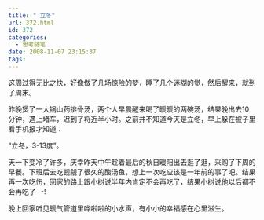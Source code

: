 ```yaml
---
title: " 立冬"
url: 372.html
id: 372
categories:
  - 思考随笔
date: 2008-11-07 23:15:37
tags:
---
```


这周过得无比之快，好像做了几场惊险的梦，睡了几个迷糊的觉，然后醒来，就到了周末。

昨晚煲了一大锅山药排骨汤，两个人早晨醒来喝了暖暖的两碗汤，结果晚出去10分钟，遇上堵车，迟到了将近半小时。之前并不知道今天是立冬，早上躲在被子里看手机报才知道：

“立冬，3-13度”。

天一下变冷了许多，庆幸昨天中午趁着最后的秋日暖阳出去逛了逛，采购了下周的早餐。下班后去吃觊觎了很久的酸汤鱼，想上一次吃应该是一年前的事了吧。结果再一次吃伤，回家的路上跟小树说半年内肯定不会再吃了，结果小树说他以后都不会再吃了\- -!

晚上回家听见暖气管道里哗啦啦的小水声，有小小的幸福感在心里滋生。